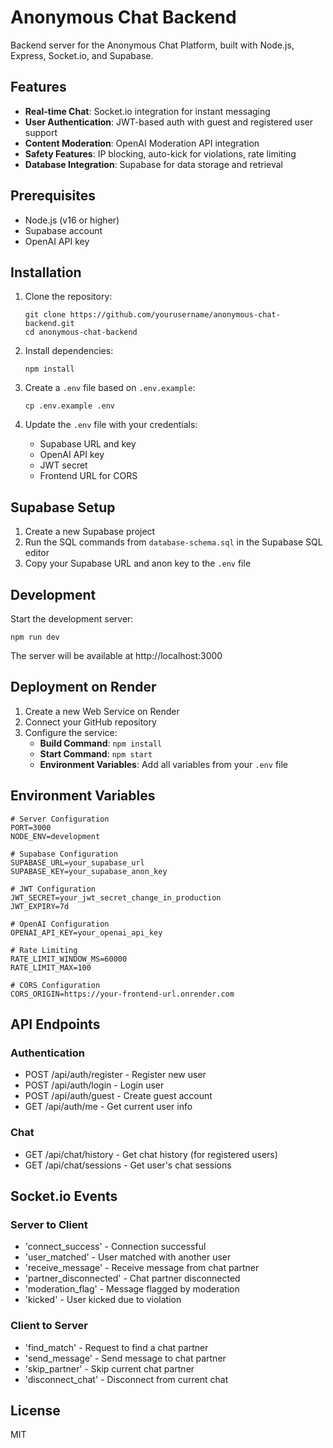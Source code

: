 # Anonymous Chat Backend

Backend server for the Anonymous Chat Platform, built with Node.js, Express, Socket.io, and Supabase.

## Features

- **Real-time Chat**: Socket.io integration for instant messaging
- **User Authentication**: JWT-based auth with guest and registered user support
- **Content Moderation**: OpenAI Moderation API integration
- **Safety Features**: IP blocking, auto-kick for violations, rate limiting
- **Database Integration**: Supabase for data storage and retrieval

## Prerequisites

- Node.js (v16 or higher)
- Supabase account
- OpenAI API key

## Installation

1. Clone the repository:
   ```
   git clone https://github.com/yourusername/anonymous-chat-backend.git
   cd anonymous-chat-backend
   ```

2. Install dependencies:
   ```
   npm install
   ```

3. Create a `.env` file based on `.env.example`:
   ```
   cp .env.example .env
   ```

4. Update the `.env` file with your credentials:
   - Supabase URL and key
   - OpenAI API key
   - JWT secret
   - Frontend URL for CORS

## Supabase Setup

1. Create a new Supabase project
2. Run the SQL commands from `database-schema.sql` in the Supabase SQL editor
3. Copy your Supabase URL and anon key to the `.env` file

## Development

Start the development server:

```
npm run dev
```

The server will be available at http://localhost:3000

## Deployment on Render

1. Create a new Web Service on Render
2. Connect your GitHub repository
3. Configure the service:
   - **Build Command**: `npm install`
   - **Start Command**: `npm start`
   - **Environment Variables**: Add all variables from your `.env` file

## Environment Variables

```
# Server Configuration
PORT=3000
NODE_ENV=development

# Supabase Configuration
SUPABASE_URL=your_supabase_url
SUPABASE_KEY=your_supabase_anon_key

# JWT Configuration
JWT_SECRET=your_jwt_secret_change_in_production
JWT_EXPIRY=7d

# OpenAI Configuration
OPENAI_API_KEY=your_openai_api_key

# Rate Limiting
RATE_LIMIT_WINDOW_MS=60000
RATE_LIMIT_MAX=100

# CORS Configuration
CORS_ORIGIN=https://your-frontend-url.onrender.com
```

## API Endpoints

### Authentication
- POST /api/auth/register - Register new user
- POST /api/auth/login - Login user
- POST /api/auth/guest - Create guest account
- GET /api/auth/me - Get current user info

### Chat
- GET /api/chat/history - Get chat history (for registered users)
- GET /api/chat/sessions - Get user's chat sessions

## Socket.io Events

### Server to Client
- 'connect_success' - Connection successful
- 'user_matched' - User matched with another user
- 'receive_message' - Receive message from chat partner
- 'partner_disconnected' - Chat partner disconnected
- 'moderation_flag' - Message flagged by moderation
- 'kicked' - User kicked due to violation

### Client to Server
- 'find_match' - Request to find a chat partner
- 'send_message' - Send message to chat partner
- 'skip_partner' - Skip current chat partner
- 'disconnect_chat' - Disconnect from current chat

## License

MIT
